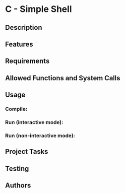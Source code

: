 # C - Simple Shell
## Description
## Features
## Requirements
## Allowed Functions and System Calls
## Usage
### Compile:
### Run (interactive mode):
### Run (non-interactive mode):
## Project Tasks
## Testing
## Authors
